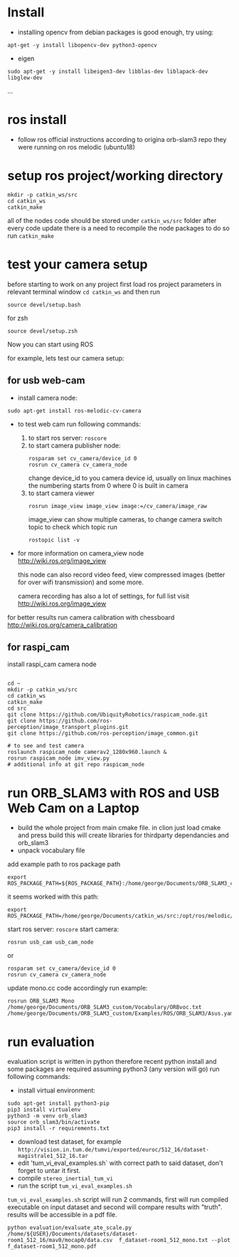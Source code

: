 # Install
- installing opencv from debian packages is good enough, try using:
```
apt-get -y install libopencv-dev python3-opencv
```
- eigen
```
sudo apt-get -y install libeigen3-dev libblas-dev liblapack-dev libglew-dev
```

...


# ros install
- follow ros official instructions
according to origina orb-slam3 repo they were running on ros melodic (ubuntu18)

# setup ros project/working directory
```shell script
mkdir -p catkin_ws/src 
cd catkin_ws
catkin_make
```
all of the nodes code should be stored under `catkin_ws/src` folder
after every code update there is a need to recompile the node packages
to do so run `catkin_make`

# test your camera setup
before starting to work on any project first load ros project parameters in relevant terminal window
`cd catkin_ws`
and then run
```
source devel/setup.bash
```
for zsh
```
source devel/setup.zsh
```

Now you can start using ROS

for example, lets test our camera setup:
## for usb web-cam
- install camera node:
```
sudo apt-get install ros-melodic-cv-camera
```
- to test web cam run following commands:
    1. to start ros server:
    ```roscore```
    2. to start camera publisher node: 
        ```
        rosparam set cv_camera/device_id 0
        rosrun cv_camera cv_camera_node  
        ```
        change device_id to you camera device id, usually on linux machines the numbering starts from 0
        where 0 is built in camera
    3. to start camera viewer
        ```
        rosrun image_view image_view image:=/cv_camera/image_raw
        ```
        image_view can show multiple cameras, to change camera switch topic
        to check which topic run
        ```
        rostopic list -v
        ```
- for more information on camera_view node http://wiki.ros.org/image_view
   
   this node can also record video feed, view compressed images (better for 
   over wifi transmission) and some more.
   
   camera recording has also a lot of settings, for full list
   visit http://wiki.ros.org/image_view
   
   
for better results run camera calibration with chessboard
http://wiki.ros.org/camera_calibration

       
## for raspi_cam
install raspi_cam camera node

```shell script

cd ~
mkdir -p catkin_ws/src
cd catkin_ws
catkin_make
cd src
git clone https://github.com/UbiquityRobotics/raspicam_node.git
git clone https://github.com/ros-perception/image_transport_plugins.git
git clone https://github.com/ros-perception/image_common.git

# to see and test camera
roslaunch raspicam_node camerav2_1280x960.launch &
rosrun raspicam_node imv_view.py
# additional info at git repo raspicam_node
```
# run ORB_SLAM3 with ROS and USB Web Cam on a Laptop
 - build the whole project from main cmake file. in clion just load cmake and press build
this will create libraries for thirdparty dependancies and orb_slam3
- unpack vocabulary file

add example path to ros package path
```
export ROS_PACKAGE_PATH=${ROS_PACKAGE_PATH}:/home/george/Documents/ORB_SLAM3_custom/Examples/ROS
```

it seems worked with this path:
```
export ROS_PACKAGE_PATH=/home/george/Documents/catkin_ws/src:/opt/ros/melodic/share:/home/george/Documents/ORB_SLAM3_custom:/home/george/Documents/ORB_SLAM3_custom/Examples/ROS
```

start ros server:
```roscore```
start camera:
```
rosrun usb_cam usb_cam_node
```
or 
```
rosparam set cv_camera/device_id 0
rosrun cv_camera cv_camera_node
```
update mono.cc code accordingly
run example:
```
rosrun ORB_SLAM3 Mono /home/george/Documents/ORB_SLAM3_custom/Vocabulary/ORBvoc.txt /home/george/Documents/ORB_SLAM3_custom/Examples/ROS/ORB_SLAM3/Asus.yaml
```


# run evaluation
evaluation script is written in python therefore recent python install and some packages are required
assuming python3 (any version will go) run following commands:
 - install virtual environment:
 ```shell script
sudo apt-get install python3-pip
pip3 install virtualenv
python3 -m venv orb_slam3
source orb_slam3/bin/activate
pip3 install -r requirements.txt
```
- download test dataset, for example `http://vision.in.tum.de/tumvi/exported/euroc/512_16/dataset-magistrale1_512_16.tar`
- edit 'tum_vi_eval_examples.sh` with correct path to said dataset, don't forget to untar it first.
- compile `stereo_inertial_tum_vi`
- run the script `tum_vi_eval_examples.sh`

`tum_vi_eval_examples.sh` script will run 2 commands, first will run compiled executable on input dataset
and second will compare results with "truth". results will be accessible in a pdf file.
```shell script
python evaluation/evaluate_ate_scale.py /home/${USER}/Documents/datasets/dataset-room1_512_16/mav0/mocap0/data.csv  f_dataset-room1_512_mono.txt --plot  f_dataset-room1_512_mono.pdf
```